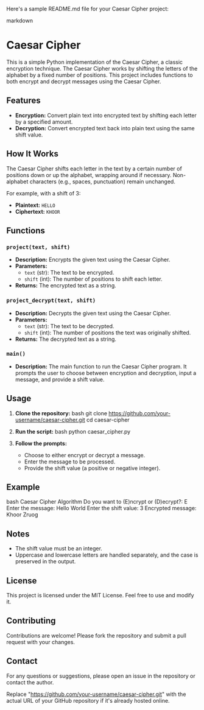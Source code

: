 Here's a sample README.md file for your Caesar Cipher project:

markdown
# Caesar Cipher

This is a simple Python implementation of the Caesar Cipher, a classic encryption technique. The Caesar Cipher works by shifting the letters of the alphabet by a fixed number of positions. This project includes functions to both encrypt and decrypt messages using the Caesar Cipher.

## Features

- **Encryption:** Convert plain text into encrypted text by shifting each letter by a specified amount.
- **Decryption:** Convert encrypted text back into plain text using the same shift value.

## How It Works

The Caesar Cipher shifts each letter in the text by a certain number of positions down or up the alphabet, wrapping around if necessary. Non-alphabet characters (e.g., spaces, punctuation) remain unchanged.

For example, with a shift of 3:
- **Plaintext:** `HELLO`
- **Ciphertext:** `KHOOR`

## Functions

### `project(text, shift)`
- **Description:** Encrypts the given text using the Caesar Cipher.
- **Parameters:**
  - `text` (str): The text to be encrypted.
  - `shift` (int): The number of positions to shift each letter.
- **Returns:** The encrypted text as a string.

### `project_decrypt(text, shift)`
- **Description:** Decrypts the given text using the Caesar Cipher.
- **Parameters:**
  - `text` (str): The text to be decrypted.
  - `shift` (int): The number of positions the text was originally shifted.
- **Returns:** The decrypted text as a string.

### `main()`
- **Description:** The main function to run the Caesar Cipher program. It prompts the user to choose between encryption and decryption, input a message, and provide a shift value.

## Usage

1. **Clone the repository:**
   bash
   git clone https://github.com/your-username/caesar-cipher.git
   cd caesar-cipher
   

2. **Run the script:**
   bash
   python caesar_cipher.py
   

3. **Follow the prompts:**
   - Choose to either encrypt or decrypt a message.
   - Enter the message to be processed.
   - Provide the shift value (a positive or negative integer).

## Example

bash
Caesar Cipher Algorithm
Do you want to (E)ncrypt or (D)ecrypt?: E
Enter the message: Hello World
Enter the shift value: 3
Encrypted message: Khoor Zruog


## Notes

- The shift value must be an integer.
- Uppercase and lowercase letters are handled separately, and the case is preserved in the output.

## License

This project is licensed under the MIT License. Feel free to use and modify it.

## Contributing

Contributions are welcome! Please fork the repository and submit a pull request with your changes.

## Contact

For any questions or suggestions, please open an issue in the repository or contact the author.



Replace "https://github.com/your-username/caesar-cipher.git" with the actual URL of your GitHub repository if it's already hosted online.
